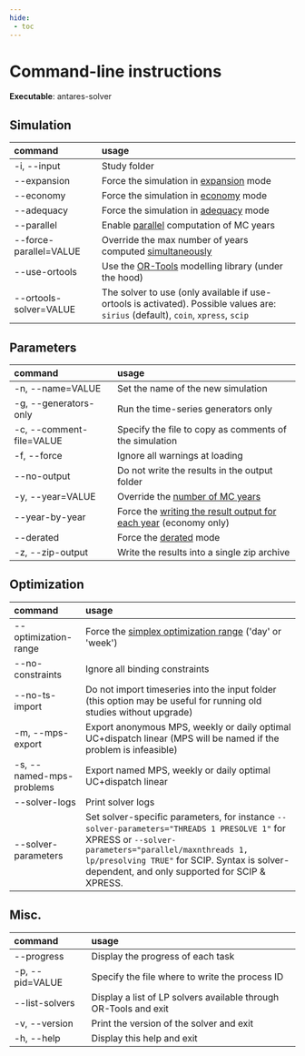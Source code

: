 ```yaml
---
hide:
 - toc
---
```


# Command-line instructions

**Executable**: antares-solver

## Simulation

| command                | usage                                                                                                                             |
|:-----------------------|:----------------------------------------------------------------------------------------------------------------------------------|
| -i, --input            | Study folder                                                                                                                      |
| --expansion            | Force the simulation in [expansion](static-modeler/04-parameters.md#mode) mode                                                     |
| --economy              | Force the simulation in [economy](static-modeler/04-parameters.md#mode) mode                                                       |
| --adequacy             | Force the simulation in [adequacy](static-modeler/04-parameters.md#mode) mode                                                      |
| --parallel             | Enable [parallel](optional-features/multi-threading.md) computation of MC years                                                   |
| --force-parallel=VALUE | Override the max number of years computed [simultaneously](optional-features/multi-threading.md)                                  |
| --use-ortools          | Use the [OR-Tools](https://developers.google.com/optimization) modelling library (under the hood)                                 |
| --ortools-solver=VALUE | The solver to use (only available if use-ortools is activated). Possible values are: `sirius` (default), `coin`, `xpress`, `scip` |

## Parameters

| command                  | usage                                                                                                           |
|:-------------------------|:----------------------------------------------------------------------------------------------------------------|
| -n, --name=VALUE         | Set the name of the new simulation                                                                              |
| -g, --generators-only    | Run the time-series generators only                                                                             |
| -c, --comment-file=VALUE | Specify the file to copy as comments of the simulation                                                          |
| -f, --force              | Ignore all warnings at loading                                                                                  |
| --no-output              | Do not write the results in the output folder                                                                   |
| -y, --year=VALUE         | Override the [number of MC years](static-modeler/04-parameters.md#nbyears)                                       |
| --year-by-year           | Force the [writing the result output for each year](static-modeler/04-parameters.md#year-by-year) (economy only) |
| --derated                | Force the [derated](static-modeler/04-parameters.md#derated) mode                                                |
| -z, --zip-output         | Write the results into a single zip archive                                                                     |

## Optimization

| command                  | usage                                                                                                                                                                                                                                                  |
|:-------------------------|:-------------------------------------------------------------------------------------------------------------------------------------------------------------------------------------------------------------------------------------------------------|
| --optimization-range     | Force the [simplex optimization range](static-modeler/04-parameters.md#simplex-range) ('day' or 'week')                                                                                                                                                 |
| --no-constraints         | Ignore all binding constraints                                                                                                                                                                                                                         |
| --no-ts-import           | Do not import timeseries into the input folder (this option may be useful for running old studies without upgrade)                                                                                                                                     |
| -m, --mps-export         | Export anonymous MPS, weekly or daily optimal UC+dispatch linear (MPS will be named if the problem is infeasible)                                                                                                                                      |
| -s, --named-mps-problems | Export named MPS, weekly or daily optimal UC+dispatch linear                                                                                                                                                                                           |
| --solver-logs            | Print solver logs                                                                                                                                                                                                                                      |
| --solver-parameters      | Set solver-specific parameters, for instance `--solver-parameters="THREADS 1 PRESOLVE 1"` for XPRESS or `--solver-parameters="parallel/maxnthreads 1, lp/presolving TRUE"` for SCIP. Syntax is solver-dependent, and only supported for SCIP & XPRESS. |

## Misc.

| command         | usage                                                            |
|:----------------|:-----------------------------------------------------------------|
| --progress      | Display the progress of each task                                |
| -p, --pid=VALUE | Specify the file where to write the process ID                   |
| --list-solvers  | Display a list of LP solvers available through OR-Tools and exit |
| -v, --version   | Print the version of the solver and exit                         |
| -h, --help      | Display this help and exit                                       |
